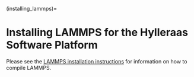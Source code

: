 (installing_lammps)=
# Installing LAMMPS for the Hylleraas Software Platform
Please see the [LAMMPS installation instructions](https://docs.lammps.org/Install.html) for information on how to compile LAMMPS.
